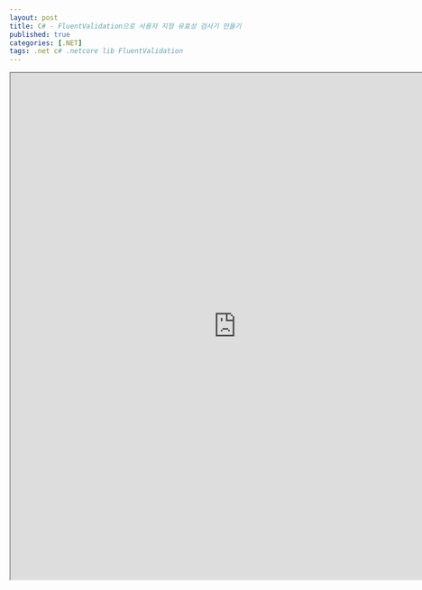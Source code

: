 ```yaml
---
layout: post
title: C# - FluentValidation으로 사용자 지정 유효성 검사기 만들기
published: true
categories: [.NET]
tags: .net c# .netcore lib FluentValidation
---  
```

<iframe width="800" height="900" src="https://docs.google.com/document/d/e/2PACX-1vRcidzTyGIzbkD0wrUZgX77CNL9sdQqyjuurMY2xo7SMuXen2q8cwQ2ksAAQRv8dIiGbhwYKrYZ9jW5/pub?embedded=true"></iframe>    
   
